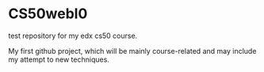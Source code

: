 # CS50webl0
test repository for my edx cs50 course.

My first github project, which will be mainly course-related and may include my attempt to new techniques.
